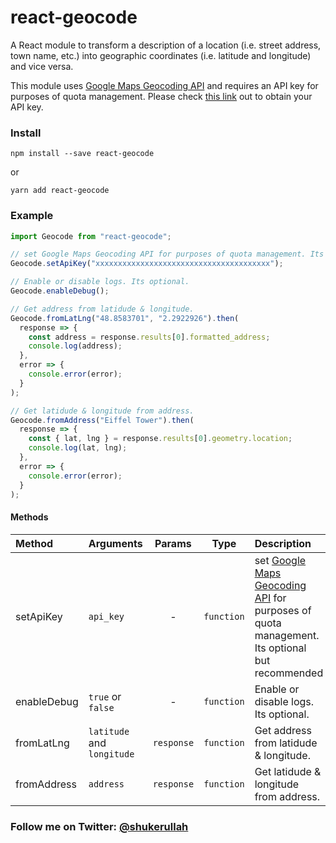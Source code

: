 # react-geocode
A React module to transform a description of a location (i.e. street address, town name, etc.) into geographic coordinates (i.e. latitude and longitude) and vice versa.

This module uses [Google Maps Geocoding API](https://developers.google.com/maps/documentation/geocoding/intro) and requires an API key for purposes of quota management. Please check [this link](https://developers.google.com/maps/documentation/geocoding/get-api-key) out to obtain your API key.


### Install
```shell
npm install --save react-geocode
```
or
```shell
yarn add react-geocode
```


### Example
```js
import Geocode from "react-geocode";

// set Google Maps Geocoding API for purposes of quota management. Its optional but recommended.
Geocode.setApiKey("xxxxxxxxxxxxxxxxxxxxxxxxxxxxxxxxxxxxxxx");

// Enable or disable logs. Its optional.
Geocode.enableDebug();

// Get address from latidude & longitude.
Geocode.fromLatLng("48.8583701", "2.2922926").then(
  response => {
    const address = response.results[0].formatted_address;
    console.log(address);
  },
  error => {
    console.error(error);
  }
);

// Get latidude & longitude from address.
Geocode.fromAddress("Eiffel Tower").then(
  response => {
    const { lat, lng } = response.results[0].geometry.location;
    console.log(lat, lng);
  },
  error => {
    console.error(error);
  }
);
```


#### Methods

| Method  | Arguments | Params  | Type | Description |
| :------------ |:--------------- |:---------------:| :---------------:| :-----|
| setApiKey | `api_key` | - | `function` | set [Google Maps Geocoding API](https://developers.google.com/maps/documentation/geocoding/intro) for purposes of quota management. Its optional but recommended |
| enableDebug | `true` or `false` | - | `function` | Enable or disable logs. Its optional. |
| fromLatLng | `latitude` and `longitude` | `response` | `function` | Get address from latidude & longitude. |
| fromAddress | `address` | `response` | `function` | Get latidude & longitude from address. |


### Follow me on Twitter: [@shukerullah](https://twitter.com/shukerullah)
